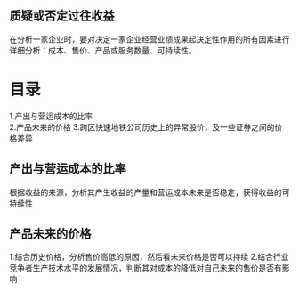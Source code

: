 ## 质疑或否定过往收益   
   在分析一家企业时，要对决定一家企业经营业绩成果起决定性作用的所有因素进行详细分析：成本、售价、产品或服务数量、可持续性。

# 目录
1.产出与营运成本的比率   
2.产品未来的价格
3.跨区快速地铁公司历史上的异常股价，及一些证券之间的价格差异

## 产出与营运成本的比率

根据收益的来源，分析其产生收益的产量和营运成本未来是否稳定，获得收益的可持续性
## 产品未来的价格
1.结合历史价格，分析售价高低的原因，然后看未来价格是否可以持续
2.结合行业竞争者生产技术水平的发展情况，判断其对成本的降低对自己未来的售价是否有影响

